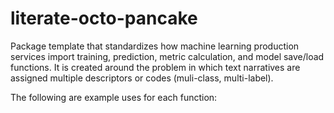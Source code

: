 # literate-octo-pancake
Package template that standardizes how machine learning production services import training, prediction, metric calculation, and model save/load functions. It is created around the problem in which text narratives are assigned multiple descriptors or codes (muli-class, multi-label).

The following are example uses for each function:

